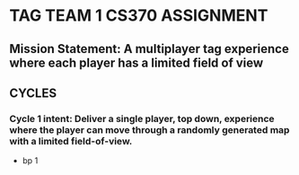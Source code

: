# **TAG TEAM 1 CS370 ASSIGNMENT**

## Mission Statement: A multiplayer tag experience where each player has a limited field of view

## CYCLES
### Cycle 1 intent: Deliver a single player, top down, experience where the player can move through a randomly generated map with a limited field-of-view.
- bp 1